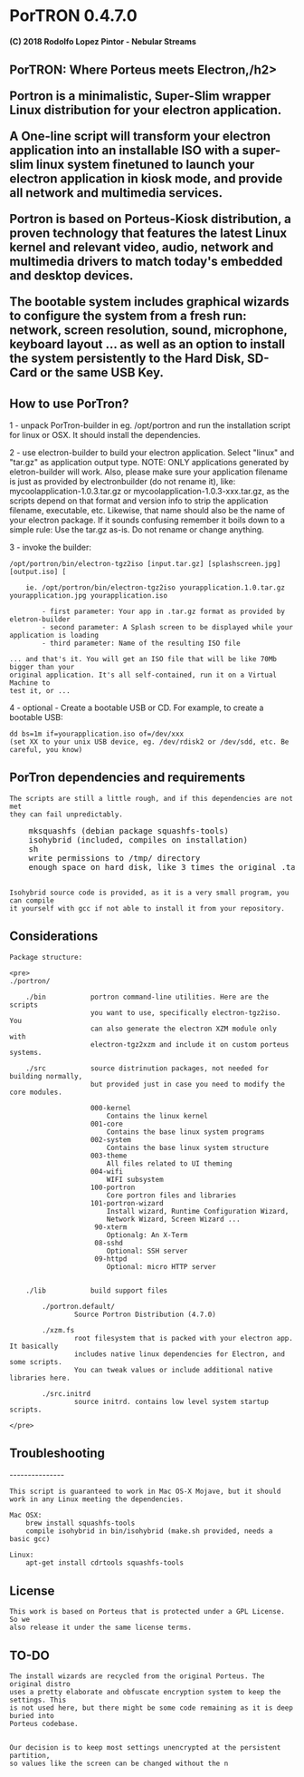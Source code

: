 <h1>PorTRON 0.4.7.0</h1>
<h4>(C) 2018 Rodolfo Lopez Pintor - Nebular Streams</h4>

<h2>PorTRON: Where Porteus meets Electron,/h2>

Portron is a minimalistic, Super-Slim wrapper Linux distribution for your electron
application.

A One-line script will transform your electron application into an installable ISO
with a super-slim linux system finetuned to launch your electron application in kiosk
mode, and provide all network and multimedia services.

Portron is based on Porteus-Kiosk distribution, a proven technology that features the
latest Linux kernel and relevant video, audio, network and multimedia drivers to match
today's embedded and desktop devices.

The bootable system includes graphical wizards to configure the system from a fresh run:
network, screen resolution, sound, microphone, keyboard layout ... as well as an option
to install the system persistently to the Hard Disk, SD-Card or the same USB Key.

<h2>How to use PorTron?</h2>

1 - unpack PorTron-builder in eg. /opt/portron and run the installation script for
    linux or OSX. It should install the dependencies.

2 - use electron-builder to build your electron application. Select "linux" and
    "tar.gz" as application output type. NOTE: ONLY applications generated by
    eletron-builder will work. Also, please make sure your application filename is
    just as provided by electronbuilder (do not rename it), like: mycoolapplication-1.0.3.tar.gz or
    mycoolapplication-1.0.3-xxx.tar.gz, as the scripts depend on that format and version info to strip
    the application filename, executable, etc. Likewise, that name should also be the name of your
    electron package. If it sounds confusing remember it boils down to a simple rule: Use the tar.gz
    as-is. Do not rename or change anything.

3 - invoke the builder:

    /opt/portron/bin/electron-tgz2iso [input.tar.gz] [splashscreen.jpg] [output.iso] [

        ie. /opt/portron/bin/electron-tgz2iso yourapplication.1.0.tar.gz yourapplication.jpg yourapplication.iso

            - first parameter: Your app in .tar.gz format as provided by eletron-builder
            - second parameter: A Splash screen to be displayed while your application is loading
            - third parameter: Name of the resulting ISO file

    ... and that's it. You will get an ISO file that will be like 70Mb bigger than your
    original application. It's all self-contained, run it on a Virtual Machine to
    test it, or ...

4 - optional - Create a bootable USB or CD. For example, to create a bootable USB:

    dd bs=1m if=yourapplication.iso of=/dev/xxx
    (set XX to your unix USB device, eg. /dev/rdisk2 or /dev/sdd, etc. Be careful, you know)



<h2>PorTron dependencies and requirements</h2>

    The scripts are still a little rough, and if this dependencies are not met
    they can fail unpredictably.

<pre>
    mksquashfs (debian package squashfs-tools)
    isohybrid (included, compiles on installation)
    sh
    write permissions to /tmp/ directory
    enough space on hard disk, like 3 times the original .tar.gz file, for intemediate files

</pre>

    Isohybrid source code is provided, as it is a very small program, you can compile
    it yourself with gcc if not able to install it from your repository.

Considerations
--------------

    Package structure:

    <pre>
    ./portron/

        ./bin           portron command-line utilities. Here are the scripts
                        you want to use, specifically electron-tgz2iso. You
                        can also generate the electron XZM module only with
                        electron-tgz2xzm and include it on custom porteus systems.

        ./src           source distrinution packages, not needed for building normally,
                        but provided just in case you need to modify the core modules.

                        000-kernel
                            Contains the linux kernel
                        001-core
                            Contains the base linux system programs
                        002-system
                            Contains the base linux system structure
                        003-theme
                            All files related to UI theming
                        004-wifi
                            WIFI subsystem
                        100-portron
                            Core portron files and libraries
                        101-portron-wizard
                            Install wizard, Runtime Configuration Wizard,
                            Network Wizard, Screen Wizard ...
                         90-xterm
                            Optionalg: An X-Term
                         08-sshd
                            Optional: SSH server
                         09-httpd
                            Optional: micro HTTP server


        ./lib           build support files

            ./portron.default/
                    Source Portron Distribution (4.7.0)

            ./xzm.fs
                    root filesystem that is packed with your electron app. It basically
                    includes native linux dependencies for Electron, and some scripts.
                    You can tweak values or include additional native libraries here.

            ./src.initrd
                    source initrd. contains low level system startup scripts.

    </pre>


<h2>Troubleshooting</h2>
---------------

    This script is guaranteed to work in Mac OS-X Mojave, but it should
    work in any Linux meeting the dependencies.

    Mac OSX:
        brew install squashfs-tools
        compile isohybrid in bin/isohybrid (make.sh provided, needs a basic gcc)

    Linux:
        apt-get install cdrtools squashfs-tools


License
-------

    This work is based on Porteus that is protected under a GPL License. So we
    also release it under the same license terms.


TO-DO
------

    The install wizards are recycled from the original Porteus. The original distro
    uses a pretty elaborate and obfuscate encryption system to keep the settings. This
    is not used here, but there might be some code remaining as it is deep buried into
    Porteus codebase.


    Our decision is to keep most settings unencrypted at the persistent partition,
    so values like the screen can be changed without the n



